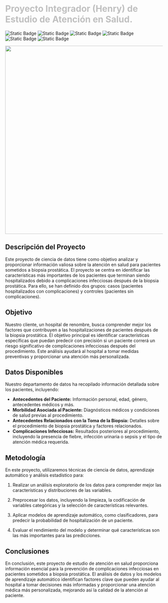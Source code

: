 #  <h1 style="color:silver;">Proyecto Integrador (Henry) de Estudio de Atención en Salud.</h1>
![Static Badge](https://img.shields.io/badge/Python-green)
![Static Badge](https://img.shields.io/badge/Data%20Science-teal)
![Static Badge](https://img.shields.io/badge/Henry-yellow)
![Static Badge](https://img.shields.io/badge/Pandas-blue)
![Static Badge](https://img.shields.io/badge/Numpy-aqua)
![Static Badge](https://img.shields.io/badge/%20Jupyter%20Notebook-orange)


<img src="salud.jpg" width="1000" height="600">



## Descripción del Proyecto

Este proyecto de ciencia de datos tiene como objetivo analizar y proporcionar información valiosa sobre la atención en salud para pacientes sometidos a biopsia prostática. El proyecto se centra en identificar las características más importantes de los pacientes que terminan siendo hospitalizados debido a complicaciones infecciosas después de la biopsia prostática. Para ello, se han definido dos grupos: casos (pacientes hospitalizados con complicaciones) y controles (pacientes sin complicaciones).

## Objetivo

Nuestro cliente, un hospital de renombre, busca comprender mejor los factores que contribuyen a las hospitalizaciones de pacientes después de la biopsia prostática. El objetivo principal es identificar características específicas que puedan predecir con precisión si un paciente correrá un riesgo significativo de complicaciones infecciosas después del procedimiento. Este análisis ayudará al hospital a tomar medidas preventivas y proporcionar una atención más personalizada.

## Datos Disponibles

Nuestro departamento de datos ha recopilado información detallada sobre los pacientes, incluyendo:

- **Antecedentes del Paciente:** Información personal, edad, género, antecedentes médicos y más.
- **Morbilidad Asociada al Paciente:** Diagnósticos médicos y condiciones de salud previas al procedimiento.
- **Antecedentes Relacionados con la Toma de la Biopsia:** Detalles sobre el procedimiento de biopsia prostática y factores relacionados.
- **Complicaciones Infecciosas:** Resultados posteriores al procedimiento, incluyendo la presencia de fiebre, infección urinaria o sepsis y el tipo de atención médica requerida.

## Metodología

En este proyecto, utilizaremos técnicas de ciencia de datos, aprendizaje automático y análisis estadístico para:

1. Realizar un análisis exploratorio de los datos para comprender mejor las características y distribuciones de las variables.

2. Preprocesar los datos, incluyendo la limpieza, la codificación de variables categóricas y la selección de características relevantes.

3. Aplicar modelos de aprendizaje automático, como clasificadores, para predecir la probabilidad de hospitalización de un paciente.

4. Evaluar el rendimiento del modelo y determinar qué características son las más importantes para las predicciones.



## Conclusiones

En conclusión, este proyecto de estudio de atención en salud proporciona información esencial para la prevención de complicaciones infecciosas en pacientes sometidos a biopsia prostática. El análisis de datos y los modelos de aprendizaje automático identifican factores clave que pueden ayudar al hospital a tomar decisiones más informadas y proporcionar una atención médica más personalizada, mejorando así la calidad de la atención al paciente.







